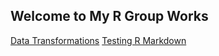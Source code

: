## Welcome to My R Group Works

[Data Transformations](https://lordofthewarr3n.github.io/RGroup/DataTransformations/DataTransformations.html)
[Testing R Markdown](https://lordofthewarr3n.github.io/Rgroup/...)
